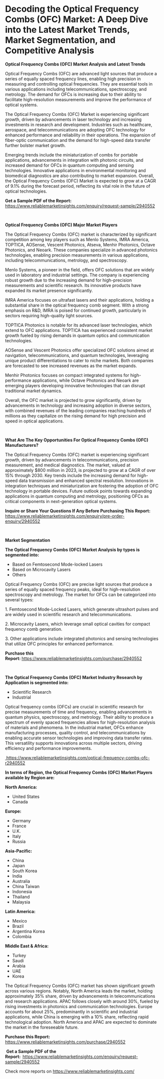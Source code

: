 <p><h1>Decoding the Optical Frequency Combs (OFC) Market: A Deep Dive into the Latest Market Trends, Market Segmentation, and Competitive Analysis</h1></p><p><strong>Optical Frequency Combs (OFC) Market Analysis and Latest Trends</strong></p>
<p><p>Optical Frequency Combs (OFC) are advanced light sources that produce a series of equally spaced frequency lines, enabling high precision in measuring and controlling optical frequencies. They are essential tools in various applications including telecommunications, spectroscopy, and metrology. The demand for OFCs is increasing due to their ability to facilitate high-resolution measurements and improve the performance of optical systems.</p><p>The Optical Frequency Combs (OFC) Market is experiencing significant growth, driven by advancements in laser technology and increasing investments in research and development. Industries such as healthcare, aerospace, and telecommunications are adopting OFC technology for enhanced performance and reliability in their operations. The expansion of fiber-optic communication and the demand for high-speed data transfer further bolster market growth.</p><p>Emerging trends include the miniaturization of combs for portable applications, advancements in integration with photonic circuits, and increased demand for OFCs in quantum computing and sensing technologies. Innovative applications in environmental monitoring and biomedical diagnostics are also contributing to market expansion. Overall, the Optical Frequency Combs (OFC) Market is expected to grow at a CAGR of 9.1% during the forecast period, reflecting its vital role in the future of optical technologies.</p></p>
<p><strong>Get a Sample PDF of the Report:&nbsp;</strong> <a href="https://www.reliablemarketinsights.com/enquiry/request-sample/2940552?utm_campaign=2514&utm_medium=2&utm_source=Github&utm_content=ia&utm_term=15032025&utm_id=optical-frequency-combs-ofc">https://www.reliablemarketinsights.com/enquiry/request-sample/2940552</a></p>
<p>&nbsp;</p>
<p><strong>Optical Frequency Combs (OFC) Major Market Players</strong></p>
<p><p>The Optical Frequency Combs (OFC) market is characterized by significant competition among key players such as Menlo Systems, IMRA America, TOPTICA, AOSense, Vescent Photonics, Atseva, Menhir Photonics, Octave Photonics, and Neoark. These companies specialize in advanced photonics technologies, enabling precision measurements in various applications, including telecommunications, metrology, and spectroscopy.</p><p>Menlo Systems, a pioneer in the field, offers OFC solutions that are widely used in laboratory and industrial settings. The company is experiencing robust growth due to the increasing demand for high-precision measurements and scientific research. Its innovative products have expanded its market presence significantly.</p><p>IMRA America focuses on ultrafast lasers and their applications, holding a substantial share in the optical frequency comb segment. With a strong emphasis on R&D, IMRA is poised for continued growth, particularly in sectors requiring high-quality light sources.</p><p>TOPTICA Photonics is notable for its advanced laser technologies, which extend to OFC applications. TOPTICA has experienced consistent market growth fueled by rising demands in quantum optics and communication technologies.</p><p>AOSense and Vescent Photonics offer specialized OFC solutions aimed at navigation, telecommunications, and quantum technologies, leveraging unique product differentiations to cater to niche markets. Both companies are forecasted to see increased revenues as the market expands.</p><p>Menhir Photonics focuses on compact integrated systems for high-performance applications, while Octave Photonics and Neoark are emerging players developing innovative technologies that can disrupt traditional market dynamics.</p><p>Overall, the OFC market is projected to grow significantly, driven by advancements in technology and increasing adoption in diverse sectors, with combined revenues of the leading companies reaching hundreds of millions as they capitalize on the rising demand for high precision and speed in optical applications.</p></p>
<p>&nbsp;</p>
<p><strong>What Are The Key Opportunities For Optical Frequency Combs (OFC) Manufacturers?</strong></p>
<p><p>The Optical Frequency Combs (OFC) market is experiencing significant growth, driven by advancements in telecommunications, precision measurement, and medical diagnostics. The market, valued at approximately $800 million in 2023, is projected to grow at a CAGR of over 15% through 2030. Key trends include the increasing demand for high-speed data transmission and enhanced spectral resolution. Innovations in integration techniques and miniaturization are fostering the adoption of OFC technology in portable devices. Future outlook points towards expanding applications in quantum computing and metrology, positioning OFCs as critical components in next-generation optical systems.</p></p>
<p><strong>Inquire or Share Your Questions If Any Before Purchasing This Report:</strong> <a href="https://www.reliablemarketinsights.com/enquiry/pre-order-enquiry/2940552?utm_campaign=2514&utm_medium=2&utm_source=Github&utm_content=ia&utm_term=15032025&utm_id=optical-frequency-combs-ofc">https://www.reliablemarketinsights.com/enquiry/pre-order-enquiry/2940552</a></p>
<p>&nbsp;</p>
<p><strong>Market Segmentation</strong></p>
<p><strong>The Optical Frequency Combs (OFC) Market Analysis by types is segmented into:</strong></p>
<p><ul><li>Based on Femtosecond Mode-locked Lasers</li><li>Based on Microcavity Lasers</li><li>Others</li></ul></p>
<p><p>Optical Frequency Combs (OFC) are precise light sources that produce a series of equally spaced frequency peaks, ideal for high-resolution spectroscopy and metrology. The market for OFCs can be categorized into several types: </p><p>1. Femtosecond Mode-Locked Lasers, which generate ultrashort pulses and are widely used in scientific research and telecommunications. </p><p>2. Microcavity Lasers, which leverage small optical cavities for compact frequency comb generation. </p><p>3. Other applications include integrated photonics and sensing technologies that utilize OFC principles for enhanced performance.</p></p>
<p><strong>Purchase this Report:&nbsp;</strong><a href="https://www.reliablemarketinsights.com/purchase/2940552?utm_campaign=2514&utm_medium=2&utm_source=Github&utm_content=ia&utm_term=15032025&utm_id=optical-frequency-combs-ofc">https://www.reliablemarketinsights.com/purchase/2940552</a></p>
<p>&nbsp;</p>
<p><strong>The Optical Frequency Combs (OFC) Market Industry Research by Application is segmented into:</strong></p>
<p><ul><li>Scientific Research</li><li>Industrial</li></ul></p>
<p><p>Optical frequency combs (OFCs) are crucial in scientific research for precise measurements of time and frequency, enabling advancements in quantum physics, spectroscopy, and metrology. Their ability to produce a spectrum of evenly spaced frequencies allows for high-resolution analysis of materials and phenomena. In the industrial market, OFCs enhance manufacturing processes, quality control, and telecommunications by enabling accurate sensor technologies and improving data transfer rates. This versatility supports innovations across multiple sectors, driving efficiency and performance improvements.</p></p>
<p><a href="https://www.reliablemarketinsights.com/optical-frequency-combs-ofc-r2940552?utm_campaign=2514&utm_medium=2&utm_source=Github&utm_content=ia&utm_term=15032025&utm_id=optical-frequency-combs-ofc">&nbsp;https://www.reliablemarketinsights.com/optical-frequency-combs-ofc-r2940552</a></p>
<p><strong>In terms of Region, the Optical Frequency Combs (OFC) Market Players available by Region are:</strong></p>
<p>
    <p> <strong> North America: </strong>
        <ul>
            <li>United States</li>
            <li>Canada</li>
        </ul>
        </p> 
    <p> <strong> Europe: </strong>
        <ul>
            <li>Germany</li>
            <li>France</li>
            <li>U.K.</li>
            <li>Italy</li>
            <li>Russia</li>
        </ul>
        </p> 
    <p> <strong> Asia-Pacific: </strong>
        <ul>
            <li>China</li>
            <li>Japan</li>
            <li>South Korea</li>
            <li>India</li>
            <li>Australia</li>
            <li>China Taiwan</li>
            <li>Indonesia</li>
            <li>Thailand</li>
            <li>Malaysia</li>
        </ul>
        </p> 
    <p> <strong> Latin America: </strong>
        <ul>
            <li>Mexico</li>
            <li>Brazil</li>
            <li>Argentina Korea</li>
            <li>Colombia</li>
        </ul>
        </p> 
    <p> <strong> Middle East & Africa: </strong>
        <ul>
            <li>Turkey</li>
            <li>Saudi</li>
            <li>Arabia</li>
            <li>UAE</li>
            <li>Korea</li>
        </ul>
    </p>
    </p>
<p><p>The Optical Frequency Combs (OFC) market has shown significant growth across various regions. Notably, North America leads the market, holding approximately 35% share, driven by advancements in telecommunications and research applications. APAC follows closely with around 30%, fueled by rising investments in photonics and communication technologies. Europe accounts for about 25%, predominantly in scientific and industrial applications, while China is emerging with a 10% share, reflecting rapid technological adoption. North America and APAC are expected to dominate the market in the foreseeable future.</p></p>
<p><strong>Purchase this Report: </strong><a href="https://www.reliablemarketinsights.com/purchase/2940552?utm_campaign=2514&utm_medium=2&utm_source=Github&utm_content=ia&utm_term=15032025&utm_id=optical-frequency-combs-ofc">https://www.reliablemarketinsights.com/purchase/2940552</a></p>
<p>&nbsp;<strong>Get a Sample PDF of the Report:&nbsp;&nbsp;</strong><a href="https://www.reliablemarketinsights.com/enquiry/request-sample/2940552?utm_campaign=2514&utm_medium=2&utm_source=Github&utm_content=ia&utm_term=15032025&utm_id=optical-frequency-combs-ofc">https://www.reliablemarketinsights.com/enquiry/request-sample/2940552</a></p>
<p><strong></strong></p>
<p>Check more reports on <a href="https://www.reliablemarketinsights.com/?utm_campaign=2514&utm_medium=2&utm_source=Github&utm_content=ia&utm_term=15032025&utm_id=optical-frequency-combs-ofc">https://www.reliablemarketinsights.com/</a></p>